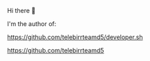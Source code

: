Hi there 👋


I'm the author of:

https://github.com/telebirrteamd5/developer.sh 

https://github.com/telebirrteamd5
